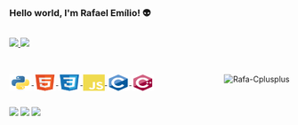 ### Hello world, I'm Rafael Emílio! 👽

##

<div>
  <a href="https://github.com/rafaemilima">
  <img height="180em" src="https://github-readme-stats.vercel.app/api?username=rafaemilima&show_icons=true&theme=blue-green&include_all_commits=true&count_private=true"/>
  <img height="180em" src="https://github-readme-stats.vercel.app/api/top-langs/?username=rafaemilima&layout=compact&langs_count=7&theme=blue-green"/>
</div>

##
  
<div style="display: inline_block"><br>
  <img align="center" alt="Rafa-Python" height="30" width="40" src="https://raw.githubusercontent.com/devicons/devicon/master/icons/python/python-original.svg">
  <img align="center" alt="Rafa-HTML" height="30" width="40" src="https://raw.githubusercontent.com/devicons/devicon/master/icons/html5/html5-original.svg">
  <img align="center" alt="Rafa-CSS" height="30" width="40" src="https://raw.githubusercontent.com/devicons/devicon/master/icons/css3/css3-original.svg">
  <img align="center" alt="Rafa-Js" height="30" width="40" src="https://raw.githubusercontent.com/devicons/devicon/master/icons/javascript/javascript-plain.svg">
  <img align="center" alt="Rafa-C" height="30" width="40" src="https://raw.githubusercontent.com/devicons/devicon/master/icons/c/c-original.svg">
  <img align="center" alt="Rafa-Cplusplus" height="30" width="40" src="https://raw.githubusercontent.com/devicons/devicon/master/icons/cplusplus/cplusplus-original.svg">
   <img align="right" alt="Rafa-Cplusplus" height="150" src="https://media.giphy.com/media/Wn74RUT0vjnoU98Hnt/giphy.gif">
</div>
  
##

<div> 
  <a href="https://www.linkedin.com/in/rafael-em%C3%ADlio-lima-alves-aa9a2320b/" target="_blank"><img src="https://img.shields.io/badge/-LinkedIn-%230077B5?style=for-the-badge&logo=linkedin&logoColor=light" target="_blank"></a> 
  <a href = "mailto:rela@ic.ufal.br"><img src="https://img.shields.io/badge/-Gmail-%23333?style=for-the-badge&logo=gmail&logoColor=white" target="_blank"></a>
  <a href="https://www.instagram.com/rafael_emilio_lima/" target="_blank"><img src="https://img.shields.io/badge/-Instagram-%23E4405F?style=for-the-badge&logo=instagram&logoColor=white" target="_blank"></a>
</div>

 <!-- 
* 🔭 I'm currenctly working at personal and college projects.
* 🌱 I’m currently learning web development.
* 💬 Ask me about anything.
* 📫 You can reach me through my e-mails: rela@ic.ufal.br / rafaelemiliolima71@gmail.com
* ⚡ Fun fact: I write poetry and tales!
-->
